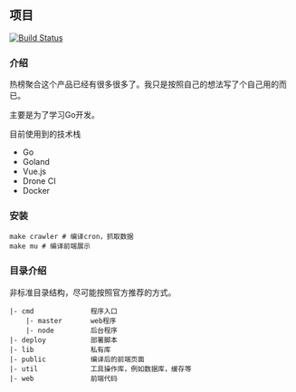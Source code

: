 ## 项目

[![Build Status](http://drone.memosa.cn/api/badges/aaronzjc/crawler/status.svg)](http://drone.memosa.cn/aaronzjc/crawler)

### 介绍

热榜聚合这个产品已经有很多很多了。我只是按照自己的想法写了个自己用的而已。

主要是为了学习Go开发。 

目前使用到的技术栈

+ Go
+ Goland
+ Vue.js
+ Drone CI
+ Docker

### 安装

```shell
make crawler # 编译cron，抓取数据
make mu # 编译前端展示
```

### 目录介绍

非标准目录结构，尽可能按照官方推荐的方式。

```text
|- cmd              程序入口
    |- master       web程序
    |- node         后台程序
|- deploy           部署脚本
|- lib              私有库
|- public           编译后的前端页面
|- util             工具操作库，例如数据库，缓存等
|- web              前端代码
```